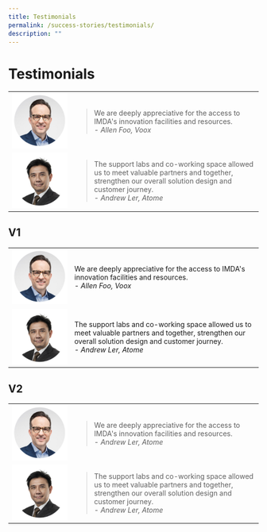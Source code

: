 ```yaml
---
title: Testimonials
permalink: /success-stories/testimonials/
description: ""
---
```

# Testimonials
<table>
	<tr>
		<td style="width:25%; text-align: center; vertical-align:middle; border-bottom:none;"><img src="/images/Community/Mentors/alan-hellawell.png"></td>
		<td style="vertical-align:middle; border-bottom:none;">
			
 > We are deeply appreciative for the access to IMDA's innovation facilities and resources.
			<br><i>- Allen Foo, Voox</i>
		</td>
	</tr>
		<td style="width:25%; text-align: center; vertical-align:middle; border-bottom:none;"><img src="/images/Community/Mentors/andrewler.png"></td>
		<td style="vertical-align:middle; border-bottom:none;">
			
> The support labs and co-working space allowed us to meet valuable partners and together, strengthen our overall solution design and customer journey.
			<br><i>- Andrew Ler, Atome</i>
		</td>
	</tr>
</table>

## V1

<table>
	<tr>
		<td style="width:25%; text-align: center; vertical-align:middle; border-bottom:none;"><img src="/images/Community/Mentors/alan-hellawell.png"></td>
		<td style="vertical-align:middle; border-bottom:none;">
            We are deeply appreciative for the access to IMDA's innovation facilities and resources.
			<br><i>- Allen Foo, Voox</i>
		</td>
	</tr>
		<td style="width:25%; text-align: center; vertical-align:middle; border-bottom:none;"><img src="/images/Community/Mentors/andrewler.png"></td>
		<td style="vertical-align:middle; border-bottom:none;">
            The support labs and co-working space allowed us to meet valuable partners and together, strengthen our overall solution design and customer journey.
			<br><i>- Andrew Ler, Atome</i>
		</td>
	</tr>
</table>

## V2
	
<table>
	<tr>
		<td style="width:25%; text-align: center; vertical-align:middle; border-bottom:none;"><img src="/images/Community/Mentors/alan-hellawell.png"></td>
		<td style="vertical-align:middle; border-bottom:none;">
			<blockquote>
			We are deeply appreciative for the access to IMDA's innovation facilities and resources.
			<br><i>- Andrew Ler, Atome</i>
			</blockquote>
		</td>
	</tr>
	<tr>
		<td style="width:25%; text-align: center; vertical-align:middle;"><img src="/images/Community/Mentors/andrewler.png"></td>
		<td style="vertical-align:middle;">
			<blockquote>
				The support labs and co-working space allowed us to meet valuable partners and together, strengthen our overall solution design and customer journey.
			<br><i>- Andrew Ler, Atome</i>
			</blockquote>
		</td>
	</tr>
</table>